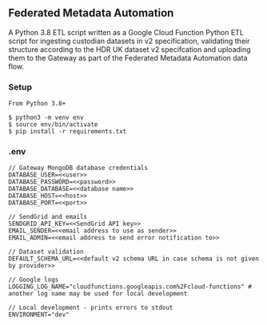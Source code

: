 ## Federated Metadata Automation

A Python 3.8 ETL script written as a Google Cloud Function Python ETL script for ingesting custodian datasets in v2 specification, validating their structure according to the HDR UK dataset v2 specifcation and uploading them to the Gateway as part of the Federated Metadata Automation data flow.

### Setup

```
From Python 3.8+

$ python3 -m venv env
$ source env/bin/activate
$ pip install -r requirements.txt

```

### .env

```
// Gateway MongoDB database credentials
DATABASE_USER=<<user>>
DATABASE_PASSWORD=<<password>>
DATABASE_DATABASE=<<database name>>
DATABASE_HOST=<<host>>
DATABASE_PORT=<<port>>

// SendGrid and emails
SENDGRID_API_KEY=<<SendGrid API key>>
EMAIL_SENDER=<<email address to use as sender>>
EMAIL_ADMIN=<<email address to send error notification to>>

// Dataset validation
DEFAULT_SCHEMA_URL=<<default v2 schema URL in case schema is not given by provider>>

// Google logs
LOGGING_LOG_NAME="cloudfunctions.googleapis.com%2Fcloud-functions" # another log name may be used for local development

// Local development - prints errors to stdout
ENVIRONMENT="dev"
```
